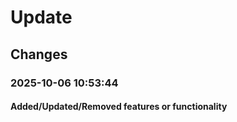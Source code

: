 # Update

## Changes
### 2025-10-06 10:53:44

#### Added/Updated/Removed features or functionality
```
